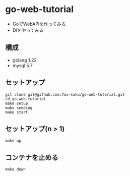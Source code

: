 # go-web-tutorial
 - GoでWebAPIを作ってみる
 - DIをやってみる

## 構成
 - golang 1.22
 - mysql 5.7

## セットアップ
```
git clone git@github.com:You-saku/go-web-tutorial.git
cd go-web-tutorial
make setup
make seeding
make start
```

## セットアップ(n > 1)
```
make up
```

## コンテナを止める
```
make down
```
